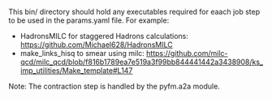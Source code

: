 This bin/ directory should hold any executables required for eaach job step to be used in the params.yaml file. For example:

- HadronsMILC for staggered Hadrons calculations: <https://github.com/Michael628/HadronsMILC>
- make_links_hisq to smear using milc: <https://github.com/milc-qcd/milc_qcd/blob/f816b1789ea7e519a3f99bb844441442a3438908/ks_imp_utilities/Make_template#L147>

Note: The contraction step is handled by the pyfm.a2a module.
